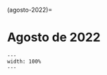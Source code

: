 (agosto-2022)=

# Agosto de 2022

```{figure} ../imagens/calendario/2022/calendario-2022-08.svg
---
width: 100%
---
```

